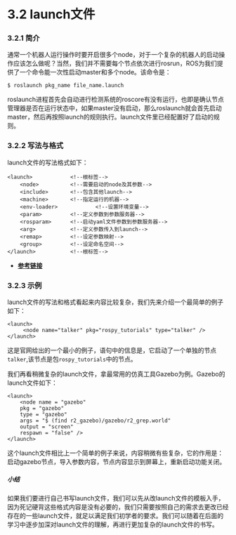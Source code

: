 # 3.2 launch文件

### 3.2.1 简介
通常一个机器人运行操作时要开启很多个node，对于一个复杂的机器人的启动操作应该怎么做呢？当然，我们并不需要每个节点依次进行rosrun，ROS为我们提供了一个命令能一次性启动master和多个node。该命令是：

	$ roslaunch pkg_name file_name.launch

roslaunch进程首先会自动进行检测系统的roscore有没有运行，也即是确认节点管理器是否在运行状态中，如果master没有启动，那么roslaunch就会首先启动master，然后再按照launch的规则执行。launch文件里已经配置好了启动的规则。

### 3.2.2 写法与格式
launch文件的写法格式如下：

	<launch>			<!--根标签-->
		<node>			<!--需要启动的node及其参数-->
		<include>		<!--包含其他launch-->
		<machine>		<!--指定运行的机器-->
		<env-loader>	        <!--设置环境变量-->
		<param>			<!--定义参数到参数服务器-->
		<rosparam>		<!--启动yaml文件参数到参数服务器-->
		<arg>			<!--定义参数传入到launch-->
		<remap>			<!--设定参数映射-->
		<group>			<!--设定命名空间-->
	</launch>			<!--根标签-->

* [**参考链接**](http://wiki.ros.org/roslaunch/XML)

### 3.2.3 示例
launch文件的写法和格式看起来内容比较复杂，我们先来介绍一个最简单的例子如下：

	<launch>
 		 <node name="talker" pkg="rospy_tutorials" type="talker" />
	</launch>
	
这是官网给出的一个最小的例子，语句中的信息是，它启动了一个单独的节点`talker`,该节点是包`rospy_tutorials`中的节点。

我们再看稍微复杂的launch文件，拿最常用的仿真工具Gazebo为例。Gazebo的launch文件如下：

	<launch>
		<node name = "gazebo"
		pkg = "gazebo"
		type = "gazebo"
		args = "$ (find r2_gazebo)/gazebo/r2_grep.world"
		output = "screen"
		respawn = "false" />
	</launch>
		
这个launch文件相比上一个简单的例子来说，内容稍微有些复杂，它的作用是：启动gazebo节点，导入参数内容，节点内容显示到屏幕上，重新启动功能关闭。
##### 小结
如果我们要进行自己书写launch文件，我们可以先从改launch文件的模板入手，因为死记硬背这些格式内容是没有必要的，我们只需要按照自己的需求去更改已经存在的一些launch文件，就足以满足我们初学者的要求。我们可以随着在后面的学习中逐步加深对launch文件的理解，再进行更加复杂的launch文件的书写。
